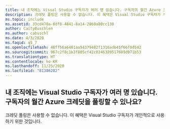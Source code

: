 ```yaml
---
title: 내 조직에는 Visual Studio 구독자가 여러 명 있습니다. 구독자의 월간 Azure 크레딧을 풀링할 수 있나요?
description: 크레딧 풀링은 사용할 수 없습니다. 이 혜택은 Visual Studio 구독자가 개인적으로 사용하기 위한 것입니다.
ms.topic: include
ms.assetid: 33cd470a-8df8-4841-8a14-2860a80cc130
author: CaityBuschlen
ms.author: cabuschl
ms.date: 4/3/2020
ms.faqid: q5_7
ms.openlocfilehash: 48ff56a6401aa54379482f1316adb45f66f0d542
ms.sourcegitcommit: 967c2f8c1b3f805cf42c0246389517689d971b53
ms.translationtype: HT
ms.contentlocale: ko-KR
ms.lasthandoff: 11/25/2020
ms.locfileid: "81386282"
---
```

## <a name="my-organization-has-multiple-visual-studio-subscribers-can-their-monthly-azure-credits-be-pooled"></a>내 조직에는 Visual Studio 구독자가 여러 명 있습니다. 구독자의 월간 Azure 크레딧을 풀링할 수 있나요?

크레딧 풀링은 사용할 수 없습니다. 이 혜택은 Visual Studio 구독자가 개인적으로 사용하기 위한 것입니다.
